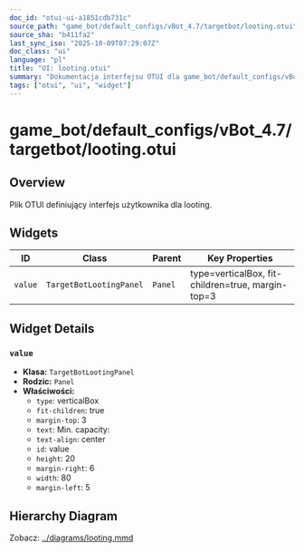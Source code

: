 ```yaml
---
doc_id: "otui-ui-a1851cdb731c"
source_path: "game_bot/default_configs/vBot_4.7/targetbot/looting.otui"
source_sha: "b411fa2"
last_sync_iso: "2025-10-09T07:29:07Z"
doc_class: "ui"
language: "pl"
title: "UI: looting.otui"
summary: "Dokumentacja interfejsu OTUI dla game_bot/default_configs/vBot_4.7/targetbot/looting.otui"
tags: ["otui", "ui", "widget"]
---
```


# game_bot/default_configs/vBot_4.7/targetbot/looting.otui

## Overview

Plik OTUI definiujący interfejs użytkownika dla looting.

## Widgets

| ID | Class | Parent | Key Properties |
|----|-------|--------|----------------|
| `value` | `TargetBotLootingPanel` | `Panel` | type=verticalBox, fit-children=true, margin-top=3 |

## Widget Details

### `value`

- **Klasa:** `TargetBotLootingPanel`
- **Rodzic:** `Panel`
- **Właściwości:**
  - `type`: verticalBox
  - `fit-children`: true
  - `margin-top`: 3
  - `text`: Min. capacity:
  - `text-align`: center
  - `id`: value
  - `height`: 20
  - `margin-right`: 6
  - `width`: 80
  - `margin-left`: 5

## Hierarchy Diagram

Zobacz: [../diagrams/looting.mmd](../diagrams/looting.mmd)
